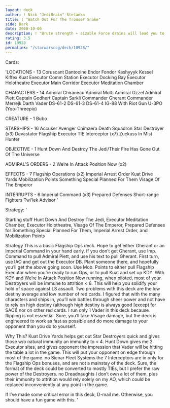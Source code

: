 ```yaml
---
layout: deck
author: ! Nick "JediBrain" Stefanko
title: ! "Watch Out For The Trouser Snake"
side: Dark
date: 2000-10-06
description: ! "Brute strength + sizable Force drains will lead you to victory (hopefully)"
rating: 3.5
id: 10928
permalink: "/starwarsccg/deck/10928/"
---
```

Cards: 

'LOCATIONS - 13
Coruscant
Dantooine
Endor
Fondor
Kashyyyk
Kessel
Kiffex
Kuat
Executor Comm Station
Executor Docking Bay
Executor Holotheatre
Executor Main Corridor
Executor Meditation Chamber

CHARACTERS - 14
Admiral Chiraneau
Admiral Motti
Admiral Ozzel
Admiral Piett
Captain Godhert
Captain Sarkli
Commander Gherant
Commander Merrejk
Darth Vader
DS-61-2
DS-61-3
DS-61-4
IG-88 With Riot Gun
U-3PO (Yoo-Threepio)

CREATURE - 1
Bubo

STARSHIPS - 16
Accuser
Avenger
Chimaera
Death Squadron Star Destroyer (x3)
Devastator
Flagship Executor
TIE Interceptor (x7)
Zuckuss In Mist Hunter

OBJECTIVE - 1
Hunt Down And Destroy The Jedi/Their Fire Has Gone Out Of The Universe

ADMIRAL’S ORDERS - 2
We’re In Attack Position Now (x2)

EFFECTS - 7
Flagship Operations (x2)
Imperial Arrest Order
Kuat Drive Yards
Mobilization Points
Something Special Planned For Them
Visage Of The Emperor

INTERRUPTS - 6
Imperial Command (x3)
Prepared Defenses
Short-range Fighters
Twi’lek Advisor '

Strategy: '

Starting stuff
Hunt Down And Destroy The Jedi, Executor Meditation Chamber, Executor Holotheatre, Visage Of The Emperor, Prepared Defenses for Something Special Planned For Them, Imperial Arrest Order, and Mobilization Points

Strategy
This is a basic Flagship Ops deck.  Hope to get either Gherant or an Imperial Command in your hand early.  If you don’t get Gherant, use Imp. Command to pull Admiral Piett, and use his text to pull Gherant.
First turn, use IAO and get out the Executor DB.  Plant someone there, and hopefully you’ll get the above going soon.  Use Mob. Points to either pull Flagship Executor when you’re ready to run Ops, or to pull Kuat and set up KDY.
With KDY and We’re In Attack Position Now running, when piloted, most of your Destroyers will be immune to attrition < 6.  This will help you solidify your hold of space against LS assault.
Two problems with this deck are the low destiny average and low number of red cards.  I figured that with the many characters and ships in, you’ll win battles through sheer power and not have to rely on high destiny (although high destiny is always good [except for SAC]) nor on other red cards.
I run only 1 Vader in this deck because flipping is not essential.  Sure, you’ll take Visage damage, but the deck is engineered to work as fast as possible and do more damage to your opponent than you do to yourself.

Why This?
Kuat Drive Yards helps get out Star Destroyers quick and gives those w/o natural immunity an immunity to < 4.
Hunt Down gives me 2 Executor sites, and gives opponent the impression that Vader will be hitting the table a lot in the game.  This will put your opponent on edge through most of the game.
no Sienar Fleet Systems the 7 Interceptors are in only for the Flagship Ops bonuses, and are not a mainstay of the deck.  Sure, the format of the deck could be converted to mostly TIEs, but I prefer the raw power of the Destroyers.
no Dreadnaughts I don’t own a lot of them, plus their immunity to attrition would rely solely on my AO, which could be replaced inconveniently at any point in the game.

If I’ve made some critical error in this deck, D-mail me.	Otherwise, you should have a fun game with this. '

